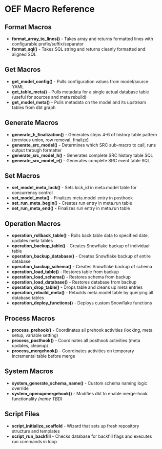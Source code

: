 # OEF Macro Reference

## Format Macros
- **format_array_to_lines()** - Takes array and returns formatted lines with configurable prefix/suffix/separator
- **format_sql()** - Takes SQL string and returns cleanly formatted and aligned SQL

## Get Macros  
- **get_model_config()** - Pulls configuration values from model/source YAML
- **get_table_meta()** - Pulls metadata for a single actual database table (useful for sources and meta rebuild)
- **get_model_meta()** - Pulls metadata on the model and its upstream tables from dbt graph

## Generate Macros
- **generate_h_finalization()** - Generates steps 4-6 of history table pattern (previous union, row removal, finalize)
- **generate_src_model()** - Determines which SRC sub-macro to call, runs output through formatter
- **generate_src_model_h()** - Generates complete SRC history table SQL
- **generate_src_model_e()** - Generates complete SRC event table SQL

## Set Macros
- **set_model_meta_lock()** - Sets lock_id in meta.model table for concurrency control
- **set_model_meta()** - Finalizes meta.model entry in posthook
- **set_run_meta_begin()** - Creates run entry in meta.run table
- **set_run_meta_end()** - Finalizes run entry in meta.run table

## Operation Macros
- **operation_rollback_table()** - Rolls back table data to specified date, updates meta tables
- **operation_backup_table()** - Creates Snowflake backup of individual table
- **operation_backup_database()** - Creates Snowflake backup of entire database  
- **operation_backup_schema()** - Creates Snowflake backup of schema
- **operation_load_table()** - Restores table from backup
- **operation_load_schema()** - Restores schema from backup
- **operation_load_database()** - Restores database from backup
- **operation_drop_table()** - Drops table and cleans up meta entries
- **operation_rebuild_meta()** - Rebuilds meta.model table by querying all database tables
- **operation_deploy_functions()** - Deploys custom Snowflake functions

## Process Macros
- **process_prehook()** - Coordinates all prehook activities (locking, meta setup, variable setting)
- **process_posthook()** - Coordinates all posthook activities (meta updates, cleanup)
- **process_mergehook()** - Coordinates activities on temporary incremental table before merge

## System Macros
- **system_generate_schema_name()** - Custom schema naming logic override
- **system_openupmergehook()** - Modifies dbt to enable merge-hook functionality *(name TBD)*

## Script Files
- **script_initialize_scaffold** - Wizard that sets up fresh repository structure and templates
- **script_run_backfill** - Checks database for backfill flags and executes run commands in loop